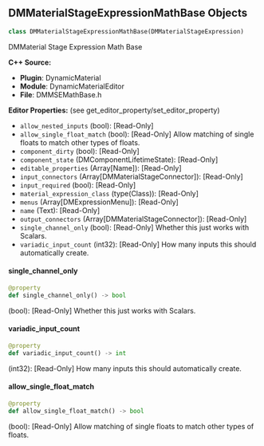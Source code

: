 ## DMMaterialStageExpressionMathBase Objects

```python
class DMMaterialStageExpressionMathBase(DMMaterialStageExpression)
```

DMMaterial Stage Expression Math Base

**C++ Source:**

- **Plugin**: DynamicMaterial
- **Module**: DynamicMaterialEditor
- **File**: DMMSEMathBase.h

**Editor Properties:** (see get_editor_property/set_editor_property)

- ``allow_nested_inputs`` (bool):  [Read-Only]
- ``allow_single_float_match`` (bool):  [Read-Only] Allow matching of single floats to match other types of floats.
- ``component_dirty`` (bool):  [Read-Only]
- ``component_state`` (DMComponentLifetimeState):  [Read-Only]
- ``editable_properties`` (Array[Name]):  [Read-Only]
- ``input_connectors`` (Array[DMMaterialStageConnector]):  [Read-Only]
- ``input_required`` (bool):  [Read-Only]
- ``material_expression_class`` (type(Class)):  [Read-Only]
- ``menus`` (Array[DMExpressionMenu]):  [Read-Only]
- ``name`` (Text):  [Read-Only]
- ``output_connectors`` (Array[DMMaterialStageConnector]):  [Read-Only]
- ``single_channel_only`` (bool):  [Read-Only] Whether this just works with Scalars.
- ``variadic_input_count`` (int32):  [Read-Only] How many inputs this should automatically create.

<a id="unreal.DMMaterialStageExpressionMathBase.single_channel_only"></a>

#### single_channel_only

```python
@property
def single_channel_only() -> bool
```

(bool):  [Read-Only] Whether this just works with Scalars.

<a id="unreal.DMMaterialStageExpressionMathBase.variadic_input_count"></a>

#### variadic_input_count

```python
@property
def variadic_input_count() -> int
```

(int32):  [Read-Only] How many inputs this should automatically create.

<a id="unreal.DMMaterialStageExpressionMathBase.allow_single_float_match"></a>

#### allow_single_float_match

```python
@property
def allow_single_float_match() -> bool
```

(bool):  [Read-Only] Allow matching of single floats to match other types of floats.

<a id="unreal.DMMaterialStageExpressionAbs"></a>
